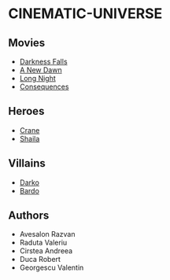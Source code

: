 # CINEMATIC-UNIVERSE

## Movies

- [Darkness Falls](/movies/Movie1.md)
- [A New Dawn](/movies/Movie2.md)
- [Long Night](/movies/Movie3.md)
- [Consequences](/movies/Movie4.md)
## Heroes 

- [Crane](/heroes/Crane.md)
- [Shaila](/heroes/Shaila.md)

## Villains 

- [Darko](/villains/Darko.md)
- [Bardo](/villains/Bardo%20The%20Redemmer.md)

## Authors 

- Avesalon Razvan
- Raduta Valeriu
- Cirstea Andreea
- Duca Robert
- Georgescu Valentin